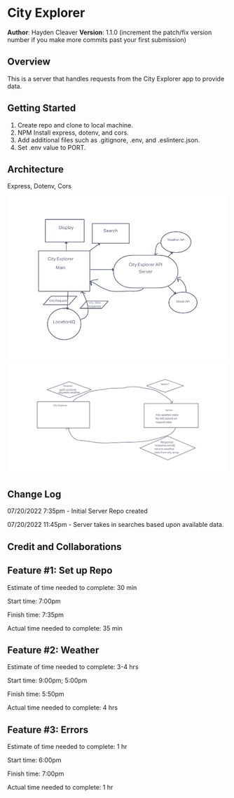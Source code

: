 # City Explorer

**Author**: Hayden Cleaver
**Version**: 1.1.0 (increment the patch/fix version number if you make more commits past your first submission)

## Overview
This is a server that handles requests from the City Explorer app to provide data.

## Getting Started

1. Create repo and clone to local machine.
2. NPM Install express, dotenv, and cors.
3. Add additional files such as .gitignore, .env, and .eslinterc.json.
4. Set .env value to PORT.

## Architecture

Express, Dotenv, Cors

![Day 3: Expanded API Whiteboard](/img/Lab8.png)
![Day 2: Back-End Whiteboard](/img/Lab7Board.png)

## Change Log

07/20/2022 7:35pm - Initial Server Repo created

07/20/2022 11:45pm - Server takes in searches based upon available data.

<!-- Use this area to document the iterative changes made to your application as each feature is successfully implemented. Use time stamps. Here's an example:

01-01-2001 4:59pm - Application now has a fully-functional express server, with a GET route for the location resource. -->

## Credit and Collaborations

<!-- Give credit (and a link) to other people or resources that helped you build this application. -->

## Feature #1: Set up Repo

Estimate of time needed to complete: 30 min

Start time: 7:00pm

Finish time: 7:35pm

Actual time needed to complete: 35 min

## Feature #2: Weather

Estimate of time needed to complete: 3-4 hrs

Start time: 9:00pm; 5:00pm

Finish time: 5:50pm

Actual time needed to complete: 4 hrs

## Feature #3: Errors

Estimate of time needed to complete: 1 hr

Start time: 6:00pm

Finish time: 7:00pm

Actual time needed to complete: 1 hr